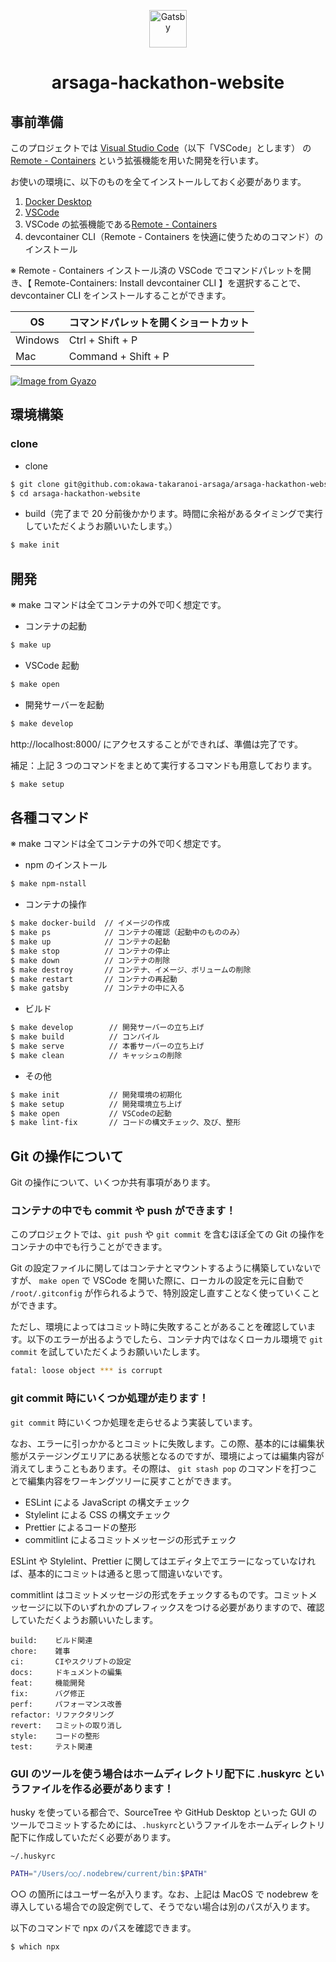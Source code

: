 <p align="center">
  <a href="https://www.gatsbyjs.com/?utm_source=starter&utm_medium=readme&utm_campaign=minimal-starter-ts">
    <img alt="Gatsby" src="https://www.gatsbyjs.com/Gatsby-Monogram.svg" width="60" />
  </a>
</p>
<h1 align="center">
  arsaga-hackathon-website
</h1>

## 事前準備

このプロジェクトでは [Visual Studio Code](https://azure.microsoft.com/ja-jp/products/visual-studio-code/)（以下「VSCode」とします） の [Remote - Containers](https://marketplace.visualstudio.com/items?itemName=ms-vscode-remote.remote-containers) という拡張機能を用いた開発を行います。

お使いの環境に、以下のものを全てインストールしておく必要があります。

1. [Docker Desktop](https://www.docker.com/products/docker-desktop/)
2. [VSCode](https://azure.microsoft.com/ja-jp/products/visual-studio-code/)
3. VSCode の拡張機能である[Remote - Containers](https://marketplace.visualstudio.com/items?itemName=ms-vscode-remote.remote-containers)
4. devcontainer CLI（Remote - Containers を快適に使うためのコマンド）のインストール

※ Remote - Containers インストール済の VSCode でコマンドパレットを開き、【 Remote-Containers: Install devcontainer CLI 】を選択することで、devcontainer CLI をインストールすることができます。

| OS      | コマンドパレットを開くショートカット |
| ------- | ------------------------------------ |
| Windows | Ctrl + Shift + P                     |
| Mac     | Command + Shift + P                  |

[![Image from Gyazo](https://i.gyazo.com/67aa0144780fc9b7fc6593b7b957c7ac.png)](https://gyazo.com/67aa0144780fc9b7fc6593b7b957c7ac)

## 環境構築

### clone

- clone

```bash
$ git clone git@github.com:okawa-takaranoi-arsaga/arsaga-hackathon-website.git
$ cd arsaga-hackathon-website
```

- build（完了まで 20 分前後かかります。時間に余裕があるタイミングで実行していただくようお願いいたします。）

```bash
$ make init
```

## 開発

※ make コマンドは全てコンテナの外で叩く想定です。

- コンテナの起動

```bash
$ make up
```

- VSCode 起動

```bash
$ make open
```

- 開発サーバーを起動

```bash
$ make develop
```

http://localhost:8000/ にアクセスすることができれば、準備は完了です。

補足：上記 3 つのコマンドをまとめて実行するコマンドも用意しております。

```bash
$ make setup
```

## 各種コマンド

※ make コマンドは全てコンテナの外で叩く想定です。

- npm のインストール

```bash
$ make npm-nstall
```

- コンテナの操作

```bash
$ make docker-build  // イメージの作成
$ make ps            // コンテナの確認（起動中のもののみ）
$ make up            // コンテナの起動
$ make stop          // コンテナの停止
$ make down          // コンテナの削除
$ make destroy       // コンテナ、イメージ、ボリュームの削除
$ make restart       // コンテナの再起動
$ make gatsby        // コンテナの中に入る
```

- ビルド

```bash
$ make develop        // 開発サーバーの立ち上げ
$ make build          // コンパイル
$ make serve          // 本番サーバーの立ち上げ
$ make clean          // キャッシュの削除
```

- その他

```bash
$ make init           // 開発環境の初期化
$ make setup          // 開発環境立ち上げ
$ make open           // VSCodeの起動
$ make lint-fix       // コードの構文チェック、及び、整形
```

## Git の操作について

Git の操作について、いくつか共有事項があります。

### コンテナの中でも commit や push ができます！

このプロジェクトでは、`git push` や `git commit` を含むほぼ全ての Git の操作をコンテナの中でも行うことができます。

Git の設定ファイルに関してはコンテナとマウントするように構築していないですが、 `make open` で VSCode を開いた際に、ローカルの設定を元に自動で `/root/.gitconfig` が作られるようで、特別設定し直すことなく使っていくことができます。

ただし、環境によってはコミット時に失敗することがあることを確認しています。以下のエラーが出るようでしたら、コンテナ内ではなくローカル環境で `git commit` を試していただくようお願いいたします。

```bash
fatal: loose object *** is corrupt
```

### git commit 時にいくつか処理が走ります！

`git commit` 時にいくつか処理を走らせるよう実装しています。

なお、エラーに引っかかるとコミットに失敗します。この際、基本的には編集状態がステージングエリアにある状態となるのですが、環境によっては編集内容が消えてしまうこともあります。その際は、 `git stash pop` のコマンドを打つことで編集内容をワーキングツリーに戻すことができます。

- ESLint による JavaScript の構文チェック
- Stylelint による CSS の構文チェック
- Prettier によるコードの整形
- commitlint によるコミットメッセージの形式チェック

ESLint や Stylelint、Prettier に関してはエディタ上でエラーになっていなければ、基本的にコミットは通ると思って間違いないです。

commitlint はコミットメッセージの形式をチェックするものです。コミットメッセージに以下のいずれかのプレフィックスをつける必要がありますので、確認していただくようお願いいたします。

```
build:    ビルド関連
chore:    雑事
ci:       CIやスクリプトの設定
docs:     ドキュメントの編集
feat:     機能開発
fix:      バグ修正
perf:     パフォーマンス改善
refactor: リファクタリング
revert:   コミットの取り消し
style:    コードの整形
test:     テスト関連
```

### GUI のツールを使う場合はホームディレクトリ配下に .huskyrc というファイルを作る必要があります！

husky を使っている都合で、SourceTree や GitHub Desktop といった GUI のツールでコミットするためには、`.huskyrc`というファイルをホームディレクトリ配下に作成していただく必要があります。

`~/.huskyrc`

```bash
PATH="/Users/○○/.nodebrew/current/bin:$PATH"
```

○○ の箇所にはユーザー名が入ります。なお、上記は MacOS で nodebrew を導入している場合での設定例でして、そうでない場合は別のパスが入ります。

以下のコマンドで npx のパスを確認できます。

```bash
$ which npx
```
